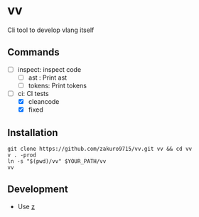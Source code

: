 # vv

Cli tool to develop vlang itself

## Commands

- [ ] inspect: inspect code
    - [ ] ast   : Print ast
    - [ ] tokens: Print tokens
- [ ] ci: CI tests
    - [x] cleancode
    - [x] fixed

## Installation

```
git clone https://github.com/zakuro9715/vv.git vv && cd vv
v . -prod
ln -s "$(pwd)/vv" $YOUR_PATH/vv
vv
```

## Development

- Use [z](https://github.com/zakuro9715/z)
